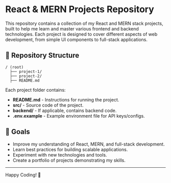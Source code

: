 # React & MERN Projects Repository

This repository contains a collection of my React and MERN stack projects, built to help me learn and master various frontend and backend technologies. Each project is designed to cover different aspects of web development, from simple UI components to full-stack applications.

## 📂 Repository Structure

```
/ (root)
  ├── project-1/
  ├── project-2/
  ├── README.md
```

Each project folder contains:
- **README.md** - Instructions for running the project.
- **src/** - Source code of the project.
- **backend/** - If applicable, contains backend code.
- **.env.example** - Example environment file for API keys/configs.

## 🎯 Goals

- Improve my understanding of React, MERN, and full-stack development.
- Learn best practices for building scalable applications.
- Experiment with new technologies and tools.
- Create a portfolio of projects demonstrating my skills.

---

Happy Coding! 🚀

